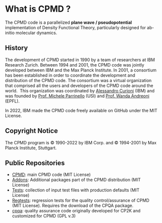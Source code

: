 What is CPMD ?
==============

The CPMD code is a parallelized **plane wave / pseudopotential** implementation of Density Functional Theory, particularly designed for ab-initio molecular dynamics.

## History

The development of CPMD started in 1990 by a team of researchers at IBM Research Zurich. Between 1994 and 2001, the CPMD code was jointly developed between IBM and the Max Planck Institute. In 2001, a consortium has been established in order to coordinate the development and distribution of the CPMD code. The consortium was a virtual organization that comprised all the users and developers of the CPMD code around the world.  This organization was coordinated by [Alessandro Curioni](http://researcher.watson.ibm.com/researcher/view.php?person=zurich-cur) (IBM) and  was founded by [Prof. Michele Parrinello](http://www.rgp.ethz.ch) (USI) and [Prof. Wanda Andreoni](http://c3pn.epfl.ch/page-77528-en.html) (EPFL). 

In 2022, IBM made the CPMD code freely available on GitHub under the MIT License.



## Copyright Notice

The CPMD program is © 1990-2022 by IBM Corp. and © 1994-2001 by Max Planck Institute, Stuttgart. 



## Public Repositories

- [CPMD](https://github.com/CPMD-code/CPMD): main CPMD code (MIT License)
- [Addons](https://github.com/CPMD-code/Addons): Additional packages part of the CPMD distribution (MIT License)
- [Tests](https://github.com/CPMD-code/Tests): collection of input test files with production defaults (MIT License)
- [Regtests](https://github.com/CPMD-code/Regtests): regression tests for the quality control/assurance of CPMD (MIT License). Requires the download of the CPQA package.
- [cpqa](https://github.com/CPMD-code/cpqa): quality assurance code originally developed for CP2K and customized for CPMD (GPL v.3)

